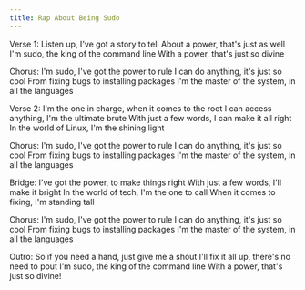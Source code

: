 ```yaml
---
title: Rap About Being Sudo
---
```

Verse 1:
Listen up, I've got a story to tell
About a power, that's just as well
I'm sudo, the king of the command line
With a power, that's just so divine

Chorus:
I'm sudo, I've got the power to rule
I can do anything, it's just so cool
From fixing bugs to installing packages
I'm the master of the system, in all the languages

Verse 2:
I'm the one in charge, when it comes to the root
I can access anything, I'm the ultimate brute
With just a few words, I can make it all right
In the world of Linux, I'm the shining light

Chorus:
I'm sudo, I've got the power to rule
I can do anything, it's just so cool
From fixing bugs to installing packages
I'm the master of the system, in all the languages

Bridge:
I've got the power, to make things right
With just a few words, I'll make it bright
In the world of tech, I'm the one to call
When it comes to fixing, I'm standing tall

Chorus:
I'm sudo, I've got the power to rule
I can do anything, it's just so cool
From fixing bugs to installing packages
I'm the master of the system, in all the languages

Outro:
So if you need a hand, just give me a shout
I'll fix it all up, there's no need to pout
I'm sudo, the king of the command line
With a power, that's just so divine!
